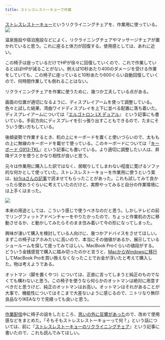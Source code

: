 ```yaml
---
title: ストレスレストーキョーで作業
---
```

[ストレスレストーキョー](https://www.amazon.co.jp/dp/B08B3NM7RW)というリクライニングチェアを、作業用に使っている。![](https://lh3.googleusercontent.com/fbsmthWEKweDS5sll1PaLRqP3OdrG-Hepjn_Z-pZU3R4qZQUVnbcxaYv72LM0NLXdrTv2N1ybLY4F6qd_g1mmyW7MkNBNkKOaBS-Hgjrw6vy8D4jOjLuZftKKpwLz1F4RPVjM9z_6BctRD8p0g)

温泉施設や宿泊施設などによく、リクライニングチェアやマッサージチェアが置かれていると思う。これに座ると体力が回復する。使用感としては、あれに近い。

この椅子は座っているだけでHPが徐々に回復していくので、これで作業しているとほぼHPが減ることがない。例えば10秒あたり400のダメージを受ける作業をしていても、この椅子に座っていると10秒あたり600ぐらい自動回復していくので、何時間作業しても倒れることはない。

リクライニングチェアを作業に使うために、幾つか工夫している点がある。

画面の位置が適切になるように、ディスプレイアームを使って調整している。色々と試した結果、湾曲ワイドディスプレイを上下に並べる配置に落ち着いた。ディスプレイアームについては『[エルゴトロン LX デュアル](https://r7kamura.com/articles/2021-02-27-ergotron-lx-dual)』 という記事にも書いている。手前方向にディスプレイを引っ張り出すこともできるので、たまにそういう使い方もしている。

後傾姿勢で作業するとき、机の上にキーボードを置くと使いづらいので、太ももの上に無線のキーボードを載せて使っている。このキーボードについては『[キーボード G913-TKL](https://r7kamura.com/articles/2020-10-21-keyboard-g913-tkl)』という記事にも書いている。より適切に調整したい人は、昇降デスクを使うとかなり相性が良いと思う。

元々は作業用に購入した訳ではなく、居眠りしてしまわない程度に寛げるソファ的な何かとして使っていた。ストレスレストーキョーを作業用に使うという案は、[kir1caさんの記事](https://gadget-shot.com/53119)で読ませてもらったことがあった。これも試してみて良かったら使おうぐらいに考えていたのだけど、実際やってみると自分の作業環境には上手くはまった。

![](https://lh6.googleusercontent.com/3OWiv4jJsscLqteSsf30YiXo-bJA1YxjNdQCXK4NPXcHBKCzLNOms6f3NVGyrjTr84iElTXRrBVG-gepzu4X6eRIA0mvWVjSDFSpRMYL3zika8lQkGffcAEPvwxGYt4j4PQbTCh23CzJjKXAyg)

本来の用途としては、こういう感じで使うべきなのだと思う。しかしテレビの前でリングフィットアドベンチャーをやりたかったので、ちょっと作業机の方に移動させるか、と動かしてみたらそのまま住み着いて今の形になってしまった。

興味が湧いて購入を検討している人向けに、幾つかアドバイスをさせてほしい。まずこの椅子はアホみたいに高いので、本当にその価値があるか、展示しているショールームを探して座ってみてほしい。MacBook Proぐらいの値段がする。どういう金銭感覚で購入に踏み切ったのかと言うと、[MacからWindowsに移行](https://r7kamura.com/articles/2020-10-04-windows-revolution)してMacBook Proを買い換えなくなったことでお金が浮いたと考えて購入した。物は考えようである。

オットマン（脚を置くやつ）については、正直に言ってしまうと純正のものでなくても構わないと思う。この椅子を使うなら何らかのオットマンは絶対に用意すべきだと思うけど、純正のオットマンはお高い。オットマンはそれがあることが大事で、機能性についてはそこまで大差ないように感じるので、ニトリなり無印良品なりIKEAなりで見繕っても良いと思う。

* * *

[作業配信](https://www.youtube.com/channel/UC5s-KpSDGzxWPWNv94PnJHw)中に椅子の話をしたところ、[思いの外に反響があった](https://scrapbox.io/miyaoka/%E6%97%A5%E5%A0%B12022-05-03)ので、改めて使用感などをまとめた。「そもそもストレスレストーキョーって何？」という話については、前に『[ストレスレストーキョーのリクライニングチェア](https://r7kamura.com/articles/2021-10-22-stressless-tokyo)』という記事に書いたので、これも読んでみてほしい。
